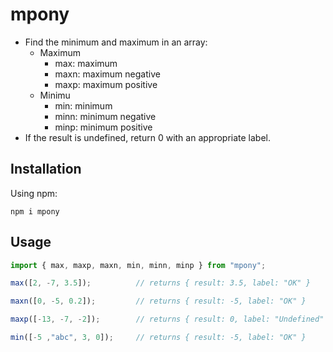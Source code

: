 # mpony
* Find the minimum and maximum in an array:
    * Maximum
        * max: maximum
        * maxn: maximum negative
        * maxp: maximum positive
    * Minimu
        * min: minimum
        * minn: minimum negative
        * minp: minimum positive
* If the result is undefined, return 0 with an appropriate label. 

## Installation
Using npm:
```
npm i mpony
```

## Usage
```Typescript
import { max, maxp, maxn, min, minn, minp } from "mpony";

max([2, -7, 3.5]);          // returns { result: 3.5, label: "OK" }

maxn([0, -5, 0.2]);         // returns { result: -5, label: "OK" }

maxp([-13, -7, -2]);        // returns { result: 0, label: "Undefined" }

min([-5 ,"abc", 3, 0]);     // returns { result: -5, label: "OK" }
```